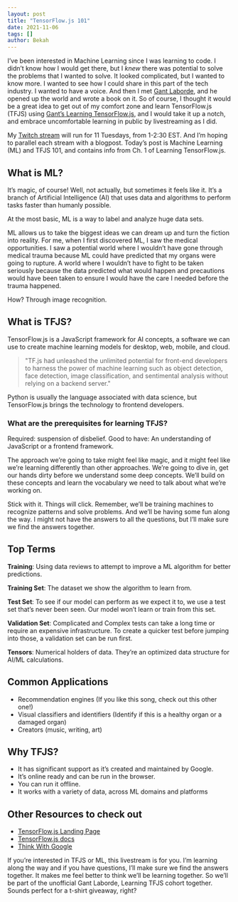 ```yaml
---
layout: post
title: "TensorFlow.js 101"
date: 2021-11-06
tags: []
author: Bekah
---
```


I’ve been interested in Machine Learning since I was learning to code. I didn’t know how I would get there, but I _knew_ there was potential to solve the problems that I wanted to solve. It looked complicated, but I wanted to know more. I wanted to see how I could share in this part of the tech industry. I wanted to have a voice. And then I met [Gant Laborde](https://twitter.com/GantLaborde), and he opened up the world and wrote a book on it. So of course, I thought it would be a great idea to get out of my comfort zone and learn TensorFlow.js (TFJS) using [Gant’s Learning TensorFlow.js](https://www.oreilly.com/library/view/learning-tensorflowjs/9781492090786/), and I would take it up a notch, and embrace uncomfortable learning in public by livestreaming as I did.

My [Twitch stream](https://www.twitch.tv/bekahhw/) will run for 11 Tuesdays, from 1-2:30 EST. And I’m hoping to parallel each stream with a blogpost. Today’s post is Machine Learning (ML) and TFJS 101, and contains info from Ch. 1 of Learning TensorFlow.js.

## What is ML?

It’s magic, of course! Well, not actually, but sometimes it feels like it. It’s a branch of Artificial Intelligence (AI) that uses data and algorithms to perform tasks faster than humanly possible.

At the most basic, ML is a way to label and analyze huge data sets.

ML allows us to take the biggest ideas we can dream up and turn the fiction into reality. For me, when I first discovered ML, I saw the medical opportunities. I saw a potential world where I wouldn’t have gone through medical trauma because ML could have predicted that my organs were going to rupture. A world where I wouldn’t have to fight to be taken seriously because the data predicted what would happen and precautions would have been taken to ensure I would have the care I needed before the trauma happened.

How? Through image recognition.

## What is TFJS?

TensorFlow.js is a JavaScript framework for AI concepts, a software we can use to create machine learning models for desktop, web, mobile, and cloud.

> "TF.js had unleashed the unlimited potential for front-end developers to harness the power of machine learning such as object detection, face detection, image classification, and sentimental analysis without relying on a backend server."

Python is usually the language associated with data science, but TensorFlow.js brings the technology to frontend developers.

### What are the prerequisites for learning TFJS?

Required: suspension of disbelief.
Good to have: An understanding of JavaScript or a frontend framework.

The approach we’re going to take might feel like magic, and it might feel like we’re learning differently than other approaches. We’re going to dive in, get our hands dirty before we understand some deep concepts. We’ll build on these concepts and learn the vocabulary we need to talk about what we’re working on.

Stick with it. Things will click. Remember, we’ll be training machines to recognize patterns and solve problems. And we’ll be having some fun along the way. I might not have the answers to all the questions, but I’ll make sure we find the answers together.

## Top Terms

**Training**: Using data reviews to attempt to improve a ML algorithm for better predictions.

**Training Set**: The dataset we show the algorithm to learn from.

**Test Set**: To see if our model can perform as we expect it to, we use a test set that’s never been seen. Our model won’t learn or train from this set.

**Validation Set**: Complicated and Complex tests can take a long time or require an expensive infrastructure. To create a quicker test before jumping into those, a validation set can be run first.

**Tensors**: Numerical holders of data. They’re an optimized data structure for AI/ML calculations.

## Common Applications

- Recommendation engines (If you like this song, check out this other one!)
- Visual classifiers and identifiers (Identify if this is a healthy organ or a damaged organ)
- Creators (music, writing, art)

## Why TFJS?

- It has significant support as it’s created and maintained by Google.
- It’s online ready and can be run in the browser.
- You can run it offline.
- It works with a variety of data, across ML domains and platforms

## Other Resources to check out

- [TensorFlow.js Landing Page](https://www.tensorflow.org/js)
- [TensorFlow.js docs](https://github.com/tensorflow/docs)
- [Think With Google](https://www.thinkwithgoogle.com/feature/machine-learning-101-training)

If you’re interested in TFJS or ML, this livestream is for you. I’m learning along the way and if you have questions, I’ll make sure we find the answers together. It makes me feel better to think we’ll be learning together. So we’ll be part of the unofficial Gant Laborde, Learning TFJS cohort together. Sounds perfect for a t-shirt giveaway, right?
